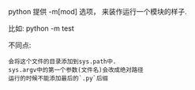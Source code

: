 python 提供 -m[mod] 选项， 来装作运行一个模块的样子.

比如:
    python -m test

不同点:

    会将这个文件的目录添加到sys.path中.
    sys.argv中的第一个参数(文件名)会改成绝对路径
    运行的时候不能添加最后的`.py`后缀
